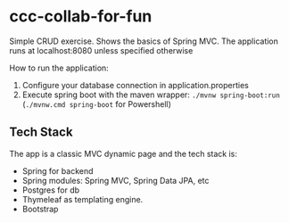 # ccc-collab-for-fun

Simple CRUD exercise. Shows the basics of Spring MVC.
The application runs at localhost:8080 unless specified otherwise

How to run the application:
1. Configure your database connection in application.properties
2. Execute spring boot with the maven wrapper: `./mvnw spring-boot:run` (`./mvnw.cmd spring-boot` for Powershell)

## Tech Stack

The app is a classic MVC dynamic page and the tech stack is:

- Spring for backend
- Spring modules: Spring MVC, Spring Data JPA, etc
- Postgres for db
- Thymeleaf as templating engine.
- Bootstrap

